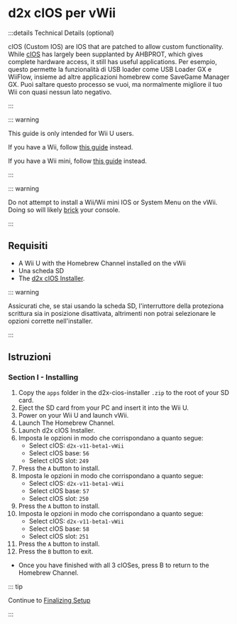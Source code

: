 # d2x cIOS per vWii

:::details Technical Details (optional)

cIOS (Custom IOS) are IOS that are patched to allow custom functionality. While [cIOS](https://wiibrew.org/wiki/Custom_IOS) has largely been supplanted by AHBPROT, which gives complete hardware access, it still has useful applications. Per esempio, questo permette la funzionalità di USB loader come USB Loader GX e WiiFlow, insieme ad altre applicazioni homebrew come SaveGame Manager GX. Puoi saltare questo processo se vuoi, ma normalmente migliore il tuo Wii con quasi nessun lato negativo.

:::

::: warning

This guide is only intended for Wii U users.

If you have a Wii, follow [this guide](cios) instead.

If you have a Wii mini, follow [this guide](cios-mini) instead.

:::

::: warning

Do not attempt to install a Wii/Wii mini IOS or System Menu on the vWii. Doing so will likely [brick](bricks#ios-brick) your console.

:::

## Requisiti

- A Wii U with the Homebrew Channel installed on the vWii
- Una scheda SD
- The [d2x cIOS Installer](/assets/files/d2x_cIOS_Installer-vWii.zip).

::: warning

Assicurati che, se stai usando la scheda SD, l'interruttore della proteziona scrittura sia in posizione disattivata, altrimenti non potrai selezionare le opzioni corrette nell'installer.

:::

## Istruzioni

### Section I - Installing

1. Copy the `apps` folder in the d2x-cios-installer `.zip` to the root of your SD card.
2. Eject the SD card from your PC and insert it into the Wii U.
3. Power on your Wii U and launch vWii.
4. Launch The Homebrew Channel.
5. Launch d2x cIOS Installer.
6. Imposta le opzioni in modo che corrispondano a quanto segue:
   - Select cIOS: `d2x-v11-beta1-vWii`
   - Select cIOS base: `56`
   - Select cIOS slot: `249`
7. Press the `A` button to install.
8. Imposta le opzioni in modo che corrispondano a quanto segue:
   - Select cIOS: `d2x-v11-beta1-vWii`
   - Select cIOS base: `57`
   - Select cIOS slot: `250`
9. Press the `A` button to install.
10. Imposta le opzioni in modo che corrispondano a quanto segue:
    - Select cIOS: `d2x-v11-beta1-vWii`
    - Select cIOS base: `58`
    - Select cIOS slot: `251`
11. Press the `A` button to install.
12. Press the `B` button to exit.

- Once you have finished with all 3 cIOSes, press B to return to the Homebrew Channel.

::: tip

Continue to [Finalizing Setup](vwii-finalizing-setup)

:::

